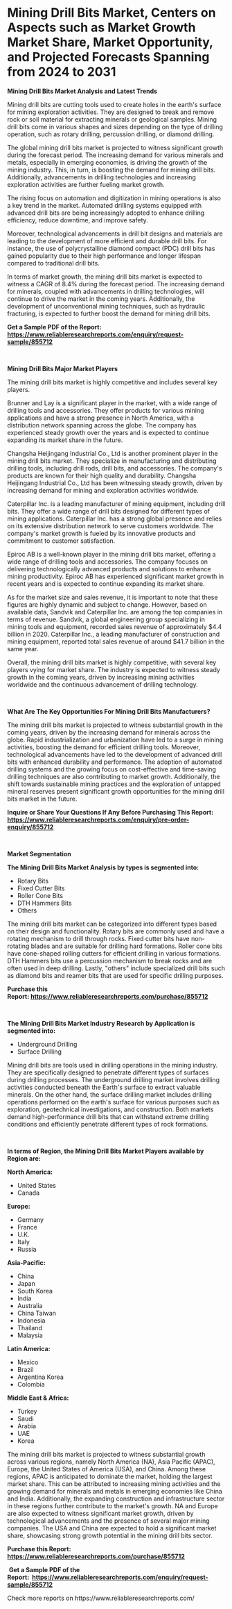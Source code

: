 <p><h1>Mining Drill Bits Market, Centers on Aspects such as Market Growth Market Share, Market Opportunity, and Projected Forecasts Spanning from 2024 to 2031</h1></p><p><strong>Mining Drill Bits Market Analysis and Latest Trends</strong></p>
<p><p>Mining drill bits are cutting tools used to create holes in the earth's surface for mining exploration activities. They are designed to break and remove rock or soil material for extracting minerals or geological samples. Mining drill bits come in various shapes and sizes depending on the type of drilling operation, such as rotary drilling, percussion drilling, or diamond drilling.</p><p>The global mining drill bits market is projected to witness significant growth during the forecast period. The increasing demand for various minerals and metals, especially in emerging economies, is driving the growth of the mining industry. This, in turn, is boosting the demand for mining drill bits. Additionally, advancements in drilling technologies and increasing exploration activities are further fueling market growth.</p><p>The rising focus on automation and digitization in mining operations is also a key trend in the market. Automated drilling systems equipped with advanced drill bits are being increasingly adopted to enhance drilling efficiency, reduce downtime, and improve safety.</p><p>Moreover, technological advancements in drill bit designs and materials are leading to the development of more efficient and durable drill bits. For instance, the use of polycrystalline diamond compact (PDC) drill bits has gained popularity due to their high performance and longer lifespan compared to traditional drill bits.</p><p>In terms of market growth, the mining drill bits market is expected to witness a CAGR of 8.4% during the forecast period. The increasing demand for minerals, coupled with advancements in drilling technologies, will continue to drive the market in the coming years. Additionally, the development of unconventional mining techniques, such as hydraulic fracturing, is expected to further boost the demand for mining drill bits.</p></p>
<p><strong>Get a Sample PDF of the Report:&nbsp; <a href="https://www.reliableresearchreports.com/enquiry/request-sample/855712">https://www.reliableresearchreports.com/enquiry/request-sample/855712</a></strong></p>
<p>&nbsp;</p>
<p><strong>Mining Drill Bits Major Market Players</strong></p>
<p><p>The mining drill bits market is highly competitive and includes several key players. </p><p>Brunner and Lay is a significant player in the market, with a wide range of drilling tools and accessories. They offer products for various mining applications and have a strong presence in North America, with a distribution network spanning across the globe. The company has experienced steady growth over the years and is expected to continue expanding its market share in the future.</p><p>Changsha Heijingang Industrial Co., Ltd is another prominent player in the mining drill bits market. They specialize in manufacturing and distributing drilling tools, including drill rods, drill bits, and accessories. The company's products are known for their high quality and durability. Changsha Heijingang Industrial Co., Ltd has been witnessing steady growth, driven by increasing demand for mining and exploration activities worldwide.</p><p>Caterpillar Inc. is a leading manufacturer of mining equipment, including drill bits. They offer a wide range of drill bits designed for different types of mining applications. Caterpillar Inc. has a strong global presence and relies on its extensive distribution network to serve customers worldwide. The company's market growth is fueled by its innovative products and commitment to customer satisfaction.</p><p>Epiroc AB is a well-known player in the mining drill bits market, offering a wide range of drilling tools and accessories. The company focuses on delivering technologically advanced products and solutions to enhance mining productivity. Epiroc AB has experienced significant market growth in recent years and is expected to continue expanding its market share.</p><p>As for the market size and sales revenue, it is important to note that these figures are highly dynamic and subject to change. However, based on available data, Sandvik and Caterpillar Inc. are among the top companies in terms of revenue. Sandvik, a global engineering group specializing in mining tools and equipment, recorded sales revenue of approximately $4.4 billion in 2020. Caterpillar Inc., a leading manufacturer of construction and mining equipment, reported total sales revenue of around $41.7 billion in the same year.</p><p>Overall, the mining drill bits market is highly competitive, with several key players vying for market share. The industry is expected to witness steady growth in the coming years, driven by increasing mining activities worldwide and the continuous advancement of drilling technology.</p></p>
<p>&nbsp;</p>
<p><strong>What Are The Key Opportunities For Mining Drill Bits Manufacturers?</strong></p>
<p><p>The mining drill bits market is projected to witness substantial growth in the coming years, driven by the increasing demand for minerals across the globe. Rapid industrialization and urbanization have led to a surge in mining activities, boosting the demand for efficient drilling tools. Moreover, technological advancements have led to the development of advanced drill bits with enhanced durability and performance. The adoption of automated drilling systems and the growing focus on cost-effective and time-saving drilling techniques are also contributing to market growth. Additionally, the shift towards sustainable mining practices and the exploration of untapped mineral reserves present significant growth opportunities for the mining drill bits market in the future.</p></p>
<p><strong>Inquire or Share Your Questions If Any Before Purchasing This Report: <a href="https://www.reliableresearchreports.com/enquiry/pre-order-enquiry/855712">https://www.reliableresearchreports.com/enquiry/pre-order-enquiry/855712</a></strong></p>
<p>&nbsp;</p>
<p><strong>Market Segmentation</strong></p>
<p><strong>The Mining Drill Bits Market Analysis by types is segmented into:</strong></p>
<p><ul><li>Rotary Bits</li><li>Fixed Cutter Bits</li><li>Roller Cone Bits</li><li>DTH Hammers Bits</li><li>Others</li></ul></p>
<p><p>The mining drill bits market can be categorized into different types based on their design and functionality. Rotary bits are commonly used and have a rotating mechanism to drill through rocks. Fixed cutter bits have non-rotating blades and are suitable for drilling hard formations. Roller cone bits have cone-shaped rolling cutters for efficient drilling in various formations. DTH Hammers bits use a percussion mechanism to break rocks and are often used in deep drilling. Lastly, "others" include specialized drill bits such as diamond bits and reamer bits that are used for specific drilling purposes.</p></p>
<p><strong>Purchase this Report:&nbsp;<a href="https://www.reliableresearchreports.com/purchase/855712">https://www.reliableresearchreports.com/purchase/855712</a></strong></p>
<p>&nbsp;</p>
<p><strong>The Mining Drill Bits Market Industry Research by Application is segmented into:</strong></p>
<p><ul><li>Underground Drilling</li><li>Surface Drilling</li></ul></p>
<p><p>Mining drill bits are tools used in drilling operations in the mining industry. They are specifically designed to penetrate different types of surfaces during drilling processes. The underground drilling market involves drilling activities conducted beneath the Earth's surface to extract valuable minerals. On the other hand, the surface drilling market includes drilling operations performed on the earth's surface for various purposes such as exploration, geotechnical investigations, and construction. Both markets demand high-performance drill bits that can withstand extreme drilling conditions and efficiently penetrate different types of rock formations.</p></p>
<p>&nbsp;</p>
<p><strong>In terms of Region, the Mining Drill Bits Market Players available by Region are:</strong></p>
<p>
    <p> <strong> North America: </strong>
        <ul>
            <li>United States</li>
            <li>Canada</li>
        </ul>
        </p> 
    <p> <strong> Europe: </strong>
        <ul>
            <li>Germany</li>
            <li>France</li>
            <li>U.K.</li>
            <li>Italy</li>
            <li>Russia</li>
        </ul>
        </p> 
    <p> <strong> Asia-Pacific: </strong>
        <ul>
            <li>China</li>
            <li>Japan</li>
            <li>South Korea</li>
            <li>India</li>
            <li>Australia</li>
            <li>China Taiwan</li>
            <li>Indonesia</li>
            <li>Thailand</li>
            <li>Malaysia</li>
        </ul>
        </p> 
    <p> <strong> Latin America: </strong>
        <ul>
            <li>Mexico</li>
            <li>Brazil</li>
            <li>Argentina Korea</li>
            <li>Colombia</li>
        </ul>
        </p> 
    <p> <strong> Middle East & Africa: </strong>
        <ul>
            <li>Turkey</li>
            <li>Saudi</li>
            <li>Arabia</li>
            <li>UAE</li>
            <li>Korea</li>
        </ul>
    </p>
    </p>
<p><p>The mining drill bits market is projected to witness substantial growth across various regions, namely North America (NA), Asia Pacific (APAC), Europe, the United States of America (USA), and China. Among these regions, APAC is anticipated to dominate the market, holding the largest market share. This can be attributed to increasing mining activities and the growing demand for minerals and metals in emerging economies like China and India. Additionally, the expanding construction and infrastructure sector in these regions further contribute to the market's growth. NA and Europe are also expected to witness significant market growth, driven by technological advancements and the presence of several major mining companies. The USA and China are expected to hold a significant market share, showcasing strong growth potential in the mining drill bits sector.</p></p>
<p><strong>Purchase this Report: <a href="https://www.reliableresearchreports.com/purchase/855712">https://www.reliableresearchreports.com/purchase/855712</a></strong></p>
<p>&nbsp;<strong>Get a Sample PDF of the Report:&nbsp;&nbsp;<a href="https://www.reliableresearchreports.com/enquiry/request-sample/855712">https://www.reliableresearchreports.com/enquiry/request-sample/855712</a></strong></p>
<p><strong></strong></p>
<p>Check more reports on https://www.reliableresearchreports.com/</p>